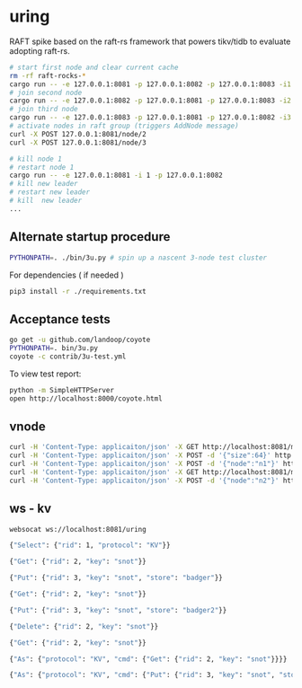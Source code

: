 # uring

RAFT spike based on the raft-rs framework that powers tikv/tidb
to evaluate adopting raft-rs.

```bash
# start first node and clear current cache
rm -rf raft-rocks-*
cargo run -- -e 127.0.0.1:8081 -p 127.0.0.1:8082 -p 127.0.0.1:8083 -i1 -b
# join second node
cargo run -- -e 127.0.0.1:8082 -p 127.0.0.1:8081 -p 127.0.0.1:8083 -i2
# join third node
cargo run -- -e 127.0.0.1:8083 -p 127.0.0.1:8081 -p 127.0.0.1:8082 -i3
# activate nodes in raft group (triggers AddNode message)
curl -X POST 127.0.0.1:8081/node/2
curl -X POST 127.0.0.1:8081/node/3

# kill node 1
# restart node 1
cargo run -- -e 127.0.0.1:8081 -i 1 -p 127.0.0.1:8082
# kill new leader
# restart new leader
# kill  new leader
...
```

## Alternate startup procedure

```bash
PYTHONPATH=. ./bin/3u.py # spin up a nascent 3-node test cluster
```

For dependencies ( if needed )

```bash
pip3 install -r ./requirements.txt
```

## Acceptance tests

```bash
go get -u github.com/landoop/coyote
PYTHONPATH=. bin/3u.py
coyote -c contrib/3u-test.yml
```

To view test report:

```bash
python -m SimpleHTTPServer
open http://localhost:8000/coyote.html
```

## vnode

```bash
curl -H 'Content-Type: applicaiton/json' -X GET http://localhost:8081/mring
curl -H 'Content-Type: applicaiton/json' -X POST -d '{"size":64}' http://localhost:8081/mring
curl -H 'Content-Type: applicaiton/json' -X POST -d '{"node":"n1"}' http://localhost:8081/mring/node
curl -H 'Content-Type: applicaiton/json' -X GET http://localhost:8081/mring/node
curl -H 'Content-Type: applicaiton/json' -X POST -d '{"node":"n2"}' http://localhost:8081/mring/node
```

## ws - kv

```bash
websocat ws://localhost:8081/uring

{"Select": {"rid": 1, "protocol": "KV"}}

{"Get": {"rid": 2, "key": "snot"}}

{"Put": {"rid": 3, "key": "snot", "store": "badger"}}

{"Get": {"rid": 2, "key": "snot"}}

{"Put": {"rid": 3, "key": "snot", "store": "badger2"}}

{"Delete": {"rid": 2, "key": "snot"}}

{"Get": {"rid": 2, "key": "snot"}}

```

```bash
{"As": {"protocol": "KV", "cmd": {"Get": {"rid": 2, "key": "snot"}}}}

{"As": {"protocol": "KV", "cmd": {"Put": {"rid": 3, "key": "snot", "store": "badger"}}}}

```
